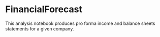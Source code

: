 # FinancialForecast
This analysis notebook produces pro forma income and balance sheets statements for a given company. 
